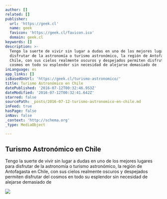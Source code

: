 ```yaml
---
author: []
related: []
publisher:
  url: 'https://geek.cl'
  name: geek
  favicon: 'https://geek.cl/favicon.ico'
  domain: geek.cl
keywords: []
description: >-
  Tengo la suerte de vivir sin lugar a dudas en uno de los mejores lugares para
  disfrutar de la astronomía o turismo astronómico, la región de Antofagasta en
  Chile, con sus cielos realmente oscuros y despejados permiten disfrutar del
  cosmos en todo su esplendor sin necesidad de alejarse demasiado de
inLanguage: es
app_links: []
isBasedOnUrl: 'https://geek.cl/turismo-astronomico/'
title: Turismo Astronómico en Chile
datePublished: '2016-07-12T00:32:46.953Z'
dateModified: '2016-07-12T00:32:41.642Z'
starred: false
sourcePath: _posts/2016-07-12-turismo-astronomico-en-chile.md
inFeed: true
hasPage: false
inNav: false
_context: 'http://schema.org'
_type: MediaObject

---
```

<article style=""><h1>Turismo Astronómico en Chile</h1><p>Tengo la suerte de vivir sin lugar a dudas en uno de los mejores lugares para disfrutar de la astronomía o turismo astronómico, la región de Antofagasta en Chile, con sus cielos realmente oscuros y despejados permiten disfrutar del cosmos en todo su esplendor sin necesidad de alejarse demasiado de</p><img src="https://geek.cl/content/images/2015/04/alma-telescopio.jpg" /></article>